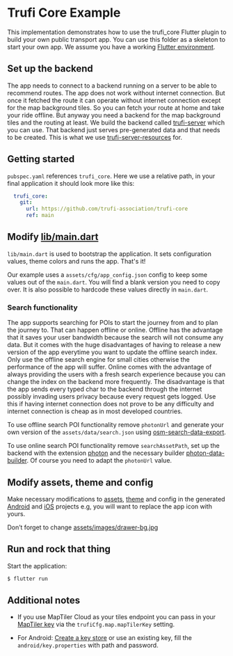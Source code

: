 # Trufi Core Example

This implementation demonstrates how to use the trufi_core Flutter plugin to build your own public transport app. You can use this folder as a skeleton to start your own app. We assume you have a working [Flutter environment](https://flutter.dev/docs/get-started/install).

## Set up the backend

The app needs to connect to a backend running on a server to be able to recommend routes. The app does not work without internet connection. But once it fetched the route it can operate without internet connection except for the map background tiles. So you can fetch your route at home and take your ride offline. But anyway you need a backend for the map background tiles and the routing at least. We build the backend called [trufi-server](https://github.com/trufi-association/trufi-server) which you can use. That backend just serves pre-generated data and that needs to be created. This is what we use [trufi-server-resources](https://github.com/trufi-association/trufi-server-resources) for.

## Getting started

`pubspec.yaml` references `trufi_core`. Here we use a relative path, in your final application it should look more like this:

```yaml
  trufi_core:
    git:
      url: https://github.com/trufi-association/trufi-core
      ref: main
```

## Modify [lib/main.dart](./example/lib/main.dart)

`lib/main.dart` is used to bootstrap the application. It sets configuration values, theme colors and runs the app. That's it!

Our example uses a `assets/cfg/app_config.json` config to keep some values out of the `main.dart`. You will find a blank version you need to copy over. It is also possible to hardcode these values directly in `main.dart`.

### Search functionality

The app supports searching for POIs to start the journey from and to plan the journey to. That can happen offline or online. Offline has the advantage that it saves your user bandwidth because the search will not consume any data. But it comes with the huge disadvantages of having to release a new version of the app everytime you want to update the offline search index. Only use the offline search engine for small cities otherwise the performance of the app will suffer. Online comes with the advantage of always providing the users with a fresh search experience because you can change the index on the backend more frequently. The disadvantage is that the app sends every typed char to the backend through the internet possibly invading users privacy because every request gets logged. Use this if having internet connection does not prove to be any difficulty and internet connection is cheap as in most developed countries.

To use offline search POI functionality remove `photonUrl` and generate your own version of the `assets/data/search.json` using [osm-search-data-export](https://github.com/trufi-association/osm-search-data-export).

To use online search POI functionality remove `searchAssetPath`, set up the backend with the extension [photon](https://github.com/trufi-association/trufi-server/tree/main/extensions/photon) and the necessary builder [photon-data-builder](https://github.com/trufi-association/trufi-server-resources/tree/main/photon-data-builder). Of course you need to adapt the `photonUrl` value.

## Modify assets, theme and config

Make necessary modifications to [assets](assets), [theme](lib/theme) and config in the generated [Android](android) and [iOS](ios)  projects e.g, you will want to replace the app icon with yours. 

Don’t forget to change [assets/images/drawer-bg.jpg](assets/images/drawer-bg.jpg)

## Run and rock that thing

Start the application:

```sh
$ flutter run
```

## Additional notes

* If you use MapTiler Cloud as your tiles endpoint you can pass in your [MapTiler key](https://cloud.maptiler.com/account/keys) via the `trufiCfg.map.mapTilerKey` setting.

* For Android: [Create a key store](https://flutter.dev/docs/deployment/android#signing-the-app) or use an existing key, fill the `android/key.properties` with path and password.
